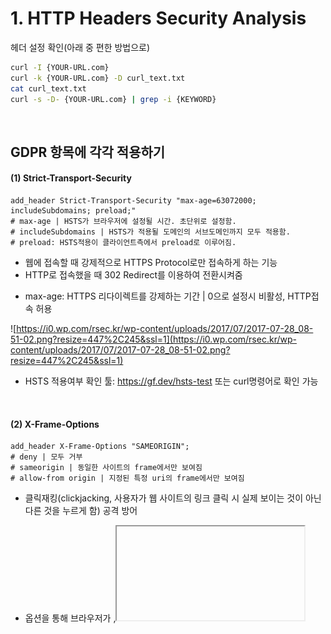 

# **1. HTTP Headers Security Analysis**

헤더 설정 확인(아래 중 편한 방법으로)

```bash
curl -I {YOUR-URL.com}
curl -k {YOUR-URL.com} -D curl_text.txt
cat curl_text.txt
curl -s -D- {YOUR-URL.com} | grep -i {KEYWORD}
```

<br>

## GDPR 항목에 각각 적용하기

#### (1) Strict-Transport-Security

```nginx
add_header Strict-Transport-Security "max-age=63072000; includeSubdomains; preload;"
# max-age | HSTS가 브라우저에 설정될 시간. 초단위로 설정함.
# includeSubdomains | HSTS가 적용될 도메인의 서브도메인까지 모두 적용함.
# preload: HSTS적용이 클라이언트측에서 preload로 이루어짐.
```

* 웹에 접속할 때 강제적으로 HTTPS Protocol로만 접속하게 하는 기능
* HTTP로 접속했을 때 302 Redirect를 이용하여 전환시켜줌

- max-age: HTTPS 리다이렉트를 강제하는 기간 | 0으로 설정시 비활성, HTTP접속 허용

![https://i0.wp.com/rsec.kr/wp-content/uploads/2017/07/2017-07-28_08-51-02.png?resize=447%2C245&ssl=1](https://i0.wp.com/rsec.kr/wp-content/uploads/2017/07/2017-07-28_08-51-02.png?resize=447%2C245&ssl=1)

- HSTS 적용여부 확인 툴: https://gf.dev/hsts-test 또는 curl명령어로 확인 가능

<br>

#### (2) X-Frame-Options

```nginx
add_header X-Frame-Options "SAMEORIGIN";
# deny | 모두 거부
# sameorigin | 동일한 사이트의 frame에서만 보여짐
# allow-from origin | 지정된 특정 uri의 frame에서만 보여짐
```

- 클릭재킹(clickjacking, 사용자가 웹 사이트의 링크 클릭 시 실제 보이는 것이 아닌 다른 것을 누르게 함) 공격 방어

- 옵션을 통해 브라우저가 <frame>,<iframe>,<object>태그를 렌더링/차단할지 여부를 알려줌

<br>

#### (3) X-XSS-Protection

```nginx
add_header X-XSS-Protection "1; mode=block";
# 0 | XSS 필터링 비활성화
# 1 | XSS공격 감지 시 안전하지 않은 영역 제거 후 렌더링
# 1; mode=block | XSS공격 감지 시 페이지 렌더링 자체를 중단
# 1; report={reporting-URI} | XSS공격 감지 시 페이지 렌더링 차단 후 CSP report-uri 지시문 기능 사용하여 보고함(Chromium ONLY)
```

- XSS공격 탐지시 페이지 로딩 중지

<br>

#### (4) X-Content-Type-Options

```nginx
add_header X-Content-Type-Options "nosniff";
```

- 지정된 MIME형식 이외의 다른 용도로 사용하고자 하는 것 차단

<br>

#### (5) Expect-CT

```nginx
add_header Expect-CT 'max-age=86400, enforce, report-uri="https://foo.example/report"'
# max-age | 브라우저가 Expect-CT 설정을 캐시하는 시간
# report-uri | 유효한 CT정보를 얻지 못하면 브라우저가 보고서를 보내는 곳(Optional)
# enforce | 브라우저가 보고서만 보낼지, 설정된 값에 위반되는지를 방문자에게도 알릴지 여부(Optional)
```

- 가짜 인증서 공격 방어

- 더이상 지원하지 않는 HKPK의 대체제(2018년 출시)

<br>

#### (6) Feature-Policy

```nginx
add_header Feature-Policy "autoplay 'none'; camera 'none'";
```

- 사이트가 브라우저에서 어떤 피쳐들을 사용할 수 있을지 정함

<br>

#### (7) Content-Security-Policy

```nginx
add_header Content-Security-Policy "default-src 'self' *.{YOUR-URL}.com;
script-src 'self''unsafe-inline' {domain.com};
style-src 'self' 'unsafe-inline' {domain.com};
img-src 'self' 'unsafe-inline' {domain.com};
font-src 'unsafe-inline' https://fonts.gstatic.com/ https://use.fontawesome.com/";
add_header Referrer-Policy "same-origin";
# default-src | 디폴트 설정
# connect-src | 연결할 수 있는 URL제한(ajax, websockets 등)
# script-src | 스크립트 관련 권한 제어
# child-src | iframe 태그에서 사용
# style-src | 스타일 시트 관련 권한 제어
# font-src | 웹 폰트를 제공하는 출처 지정
# img-src | 이미지 관련 권한 제어, data:;의 경우 base64로 인코딩된 이미지파일 허용
# report-uri | 콘텐츠 보안정책 위반 시 브라우저가 보고서를 보낼 uri
############## VALUES ##############
# uri | 접근 허용 도메인 (ex: https://developers.google.com/ https://*.cloudflare.com/)
# none | 모든 것을 차단
# *.{YOUR-URL}.com | 자기 자신과 서브 도메인까지 허용
# * | 모든 도메인 허용
# self | 자기자신(현재 도메인)만 허용, 서브 도메인은 제외됨
# unsafe-inline | 소스코드 내 인라인 자바스크립트 및 CSS 허용
```

- XSS 공격 완화 및 보호

- 패킷스니핑 공격 완화

- js, img, css 등을 CDN을 이용할 시 CDN 서버 주소를 꼭 적어줘야 함

<br>

#### (8) Referrer-Policy

```nginx
add_header Referrer-Policy "same-origin"
# no-referrer | 출처로 보내지 않음
# unsafe-url | default
# origin | 도메인만 전송(ex: https://noscam.co.kr)
# strict-origin | 대상 주소가 https일 때만 도메인만 전송(http인 곳에는 전송하지 않음)
# no-referrer-when-downgrade | 대상 주소가 https일 때만 전체 주소 전송(ex: https://noscam.co.kr/privacyleak)
# same-origin | 같은 홈페이지일 때만 전송(같은 웹사이트 내의 이동시에만)
# origin-when-cross-origin | 같은 홈페이지일 때는 전체 주소, 다른 사이트일 때는 도메인만 전송
# strict-origin-when-cross-origin | 같은 홈페이지일 때는 전체 주소, 다른 https 사이트로 갈 때는 도메인 주소만, http는 전송하지 않음
```

<br>

#### **[실제 적용 예시]**

위의 항목들을 모두 적용한 NGINX 설정은 다음과 같다.

(1) default파일에서 general_security_headers.conf를 상속받음

```nginx
server {
        listen 80;
        listen [::]:80;
 
        large_client_header_buffers  4 10k;
 
        root /var/www/html;
 
        index index.html index.htm index.nginx-debian.html;
 
			  server_name {YOUR-URL.com};
        include /etc/nginx/general_security_headers.conf;
 
        location / {
                try_files $uri @uwsgi;
                include /etc/nginx/general_security_headers.conf;
                #proxy_cookie_path / "/; secure; httpOnly; SameSite=None";
        }
 
        location @uwsgi {
                include uwsgi_params;
                uwsgi_pass unix:/tmp/uwsgi.sock;
                client_max_body_size 24M;
                client_body_buffer_size 128k;
        }
 
}
```

<br>

(2) 실제 설정파일은 /etc/nginx/general_security_headers.conf

```nginx
add_header Strict-Transport-Security "max-age=63072000; includeSubdomains; preload";
add_header X-Frame-Options "SAMEORIGIN";
add_header X-XSS-Protection "1; mode=block";
add_header X-Content-Type-Options "nosniff";
add_header Expect-CT "max-age=86400";
add_header Feature-Policy "autoplay 'none'; camera 'none'";
add_header Content-Security-Policy "default-src 'self' *.{YOUR-URL}.com; script-src 'self' 'unsafe-inline' {허용할 third-party library CDN}; img-src 'self' 'unsafe-inline' {허용할 third-party  source}; font-src 'unsafe-inline' {허용할 third-party library font-source}; frame-ancestors 'none'";
add_header Referrer-Policy "same-origin";
```

<br>

# **2. 서버 버전 노출하지 않기**

> ❗️ 사용중인 어플리케이션의 버전을 노출하는 것은 보안상 좋지 않다.

엔진엑스 버전 정보만 숨길 수도 있고, 서버 정보를 아예 감춰버리거나 이름을 바꿔버릴 수도 있다.

- 서버 버전 감추기 |  `server_tokens off;`

서버명을 바꾸려면 엔진엑스 익스트라 모듈을 설치해야 한다.

- 익스트라 모듈 설치 | `sudo apt-get install nginx-extras`
- 서버명 감추기(또는 바꾸기) |`more_set_headers "Server: {New_Server_Name}"`

```nginx
more_clear_headers Server;
server_tokens off;
```

<br>

curl -I 로 찍어보면 다음과 같이 서버 버전이 노출되는지 알 수 있다.

|                       on일 때(default)                       |                           off일 때                           |
| :----------------------------------------------------------: | :----------------------------------------------------------: |
| ![20200706_server_tokens_on](https://github.com/uu29/TIL/blob/main/images/20200706_server_tokens_on.png?raw=true) | ![20200706_server_tokens_off](https://github.com/uu29/TIL/blob/main/images/20200706_server_tokens_off.png?raw=true) |

<br>

# **3. 출처**

- [MDN HSTS 공식문서](https://developer.mozilla.org/ko/docs/Web/HTTP/Headers/Strict-Transport-Security)
- [nginx HSTS 공식문서](https://www.nginx.com/blog/http-strict-transport-security-hsts-and-nginx/)
- [HSTS 설명](https://m.blog.naver.com/PostView.nhn?blogId=aepkoreanet&logNo=221575708943&proxyReferer=https:%2F%2Fwww.google.com%2F)
- [HSTS 설정방법](https://rsec.kr/?p=315)
- [HSTS 체크하는 방법](https://www.namecheap.com/support/knowledgebase/article.aspx/9711/38/how-to-check-if-hsts-is-enabled)
- [Nginx에서 X-Frame-Options 추가하기](https://geekflare.com/add-x-frame-options-nginx/)
- [MDN X-Frame-Options 공식문서](https://developer.mozilla.org/ko/docs/Web/HTTP/Headers/X-Frame-Options)
- MDN [X-XSS-Protection 공식문서](https://developer.mozilla.org/ko/docs/Web/HTTP/Headers/X-XSS-Protection)
- [MIME 형식의 보안위협 완화](https://webhack.dynu.net/?idx=20161120.001)
- [nginx 보안헤더 설정 시 주의점](https://puripia.com/10811/쇼핑몰-보안-http-보안-헤더security-headers-적용-時-주의점/)
- [HPKP와 Expect-CT](https://atinove.com/post/5e6d87f1d215fd0a9d45f005/)
- [구글 크롬, 내년부터 HPKP 지원하지 않는다](https://www.boannews.com/media/view.asp?idx=57786)
- [MDN CSP 공식문서](https://developer.mozilla.org/en-US/docs/Web/HTTP/CSP)
- [CSP 보안설정 티스토리 블로그](https://simjaejin.tistory.com/31)
- [CSP 개념과 우회방법](https://w01fgang.tistory.com/147)
- [CSP 설정 예시](https://ncube.net/content-security-policy-설정/)
- [HTML) Referrer 관리하기](https://hi098123.tistory.com/152)